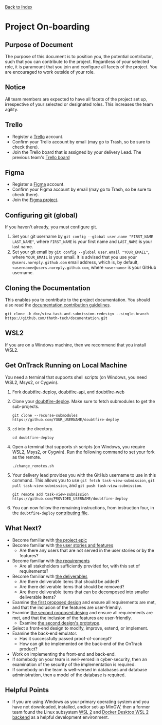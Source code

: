[Back to Index](Index.md)

# Project On-boarding

## Purpose of Document

The purpose of this document is to position you, the potential contributor, such that you can
contribute to the project. Regardless of your selected role, it is paramount that you join and
configure all facets of the project. You are encouraged to work outside of your role.

## Notice

All team members are expected to have all facets of the project set up, irrespective of your
selected or designated roles. This increases the team agility.

## Trello

- Register a [Trello](https://trello.com/signup) account.
- Confirm your Trello account by email (may go to Trash, so be sure to check there).
- Join the Trello board that is assigned by your delivery Lead. The previous team's
  [Trello board](https://trello.com/b/FWyBUYG8/task-view-re-design-team-ontrack-project)

## Figma

- Register a [Figma](https://www.figma.com/) account.
- Confirm your Figma account by email (may go to Trash, so be sure to check there).
- Join the
  [Figma project](https://www.figma.com/files/project/61538483/Team-project?fuid=1226098815565608315).

## Configuring git (global)

If you haven't already, you must configure git.

1. Set your git username by `git config --global user.name "FIRST_NAME LAST_NAME"`, where
   `FIRST_NAME` is your first name and `LAST_NAME` is your last name.
1. Set your git email by `git config --global user.email "YOUR_EMAIL"`, where `YOUR_EMAIL` is your
   email. It is advised that you use your `@users.noreply.github.com` email address, which is, by
   default, `<username>@users.noreply.github.com`, where `<username>` is your GitHub username.

## Cloning the Documentation

This enables you to contribute to the project documentation. You should also read the
[documentation contribution guidelines](https://github.com/thoth-tech/documentation/blob/main/CONTRIBUTING.md).

```shell
git clone -b doc/view-task-and-submission-redesign --single-branch https://github.com/thoth-tech/documentation.git
```

## WSL2

If you are on a Windows machine, then we recommend that you install WSL2.

## Get OnTrack Running on Local Machine

You need a terminal that supports shell scripts (on Windows, you need WSL2, Msys2, or Cygwin).

1. Fork [doubtfire-deploy](https://github.com/doubtfire-lms/doubtfire-deploy),
   [doubtfire-api](https://github.com/doubtfire-lms/doubtfire-api), and
   [doubtfire-web](https://github.com/doubtfire-lms/doubtfire-web)

2. Clone your [doubtfire-deploy](https://github.com/doubtfire-lms/doubtfire-deploy). Make sure to
   fetch submodules to get the sub-projects.

   ```shell
   git clone --recurse-submodules https://github.com/YOUR_USERNAME/doubtfire-deploy
   ```

3. `cd` into the directory.

   ```shell
   cd doubtfire-deploy
   ```

4. Open a terminal that supports `sh` scripts (on Windows, you require WSL2, Msys2, or Cygwin). Run
   the following command to set your fork as the remote.

   ```shell
   ./change_remotes.sh
   ```

5. Your delivery lead provides you with the GitHub username to use in this command. This allows you
   to use `git fetch task-view-submission`, `git pull task-view-submission`, and
   `git push task-view-submission`.

   ```shell
   git remote add task-view-submission https://github.com/PROVIDED_USERNAME/doubtfire-deploy
   ```

6. You can now follow the remaining instructions, from instruction four, in the `doubtfire-deploy`
   [contributing file](https://github.com/doubtfire-lms/doubtfire-deploy/blob/development/CONTRIBUTING.md#working-with-docker-compose).

## What Next?

- Become familiar with [the project epic](epic.md)
- Become familiar with [the user stories and features](User-Stories-and-Features.md)
  - Are there any users that are not served in the user stories or by the features?
- Become familiar with [the requirements](requirements.md)
  - Are all stakeholders sufficiently provided for, with this set of requirements?
- Become familiar with [the deliverables](deliverables.md)
  - Are there deliverable items that should be added?
  - Are there deliverable items that should be removed?
  - Are there deliverable items that can be decomposed into smaller deliverable items?
- Examine [the first proposed design](design_images/T2-2022/iteration-3-design-1.png) and ensure all
  requirements are met, and that the inclusion of the features are user-friendly.
- Examine [the second proposed design](design_images/T2-2022/iteration-3-design-2.png) and ensure
  all requirements are met, and that the inclusion of the features are user-friendly.
  - Examine
    [the second design's prototype](https://www.figma.com/proto/XmKxWQ43MwrD6Red1DvYq6/Wire-Frame-Designs?node-id=478%3A4466&scaling=min-zoom&page-id=476%3A4327&starting-point-node-id=478%3A4466).
- Select a front-end design to modify, improve, extend, or implement.
- Examine the back-end emulator.
  - Has it successfully passed proof-of-concept?
  - How can git be implemented on the back-end of the OnTrack product?
- Work on implementing the front-end and back-end.
- If somebody on your team is well-versed in cyber-security, then an examination of the security of
  the implementation is required.
- If somebody on the team is well-versed in databases and database administration, then a model of
  the database is required.

## Helpful Points

- If you are using Windows as your primary operating system and you have not downloaded, installed,
  and/or set-up MinGW, then a former team found the Linux subsystem
  [WSL 2](https://docs.microsoft.com/en-us/windows/wsl/install) and
  [Docker Desktop WSL 2 backend](https://docs.docker.com/desktop/windows/wsl/) as a helpful
  development environment.
